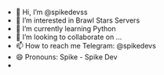 - 👋 Hi, I’m @spikedevss
- 👀 I’m interested in Brawl Stars Servers
- 🌱 I’m currently learning Python
- 💞️ I’m looking to collaborate on ...
- 📫 How to reach me Telegram: @spikedevs
- 😄 Pronouns: Spike - Spike Dev
- <!---
spikedevss/spikedevss is a ✨ special ✨ repository because its `README.md` (this file) appears on your GitHub profile.
You can click the Preview link to take a look at your changes.
--->
